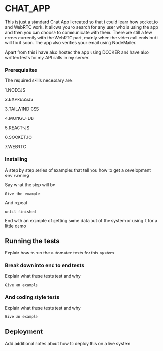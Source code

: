 # CHAT_APP

This is just a standard Chat App I created so that i could learn how socket.io and WebRTC work.
It allows you to search for any user who is using the app and then you can choose to communicate with them.
There are still a few errors currently with the WebRTC part, mainly when the video call ends but i will fix it soon.
The app also verifies your email using NodeMailer.

Apart from this i have also hosted the app using DOCKER and have also written tests for my API calls in my server.

### Prerequisites

The required skills necessary are:

1.NODEJS 

2.EXPRESSJS

3.TAILWIND CSS

4.MONGO-DB

5.REACT-JS

6.SOCKET.IO

7.WEBRTC

### Installing

A step by step series of examples that tell you how to get a development env running

Say what the step will be

```
Give the example
```

And repeat

```
until finished
```

End with an example of getting some data out of the system or using it for a little demo

## Running the tests

Explain how to run the automated tests for this system

### Break down into end to end tests

Explain what these tests test and why

```
Give an example
```

### And coding style tests

Explain what these tests test and why

```
Give an example
```

## Deployment

Add additional notes about how to deploy this on a live system


